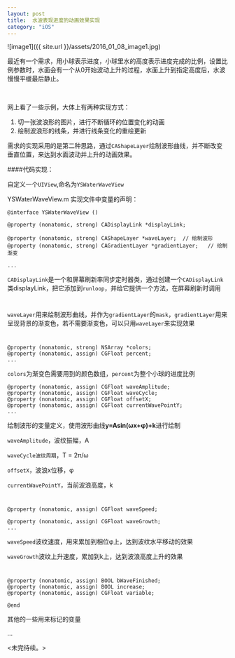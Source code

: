 ```yaml
---
layout: post
title:  水波表现进度的动画效果实现
category: "iOS"
---
```


![image1]({{ site.url }}/assets/2016_01_08_image1.jpg)

最近有一个需求，用小球表示进度，小球里水的高度表示进度完成的比例，设置比例参数时，水面会有一个从0开始波动上升的过程，水面上升到指定高度后，水波慢慢平缓最后静止。


<br>

网上看了一些示例，大体上有两种实现方式：

1. 切一张波浪形的图片，进行不断循环的位置变化的动画
2. 绘制波浪形的线条，并进行线条变化的重绘更新

需求的实现采用的是第二种思路，通过`CAShapeLayer`绘制波形曲线，并不断改变垂直位置，来达到水面波动并上升的动画效果。

####代码实现：

自定义一个`UIView`,命名为`YSWaterWaveView`

YSWaterWaveView.m 实现文件中变量的声明：


	@interface YSWaterWaveView ()

	@property (nonatomic, strong) CADisplayLink *displayLink;

	@property (nonatomic, strong) CAShapeLayer *waveLayer;  // 绘制波形
	@property (nonatomic, strong) CAGradientLayer *gradientLayer;   // 绘制渐变

	...

`CADisplayLink`是一个和屏幕刷新率同步定时器类，通过创建一个`CADisplayLink`类displayLink，把它添加到`runloop`，并给它提供一个方法，在屏幕刷新时调用
# 

`waveLayer`用来绘制波形曲线，并作为`gradientLayer`的`mask`，`gradientLayer`用来呈现背景的渐变色，若不需要渐变色，可以只用`waveLayer`来实现效果
#  

	@property (nonatomic, strong) NSArray *colors;  
	@property (nonatomic, assign) CGFloat percent;  
	...

`colors`为渐变色需要用到的颜色数组，`percent`为整个小球的进度比例



	@property (nonatomic, assign) CGFloat waveAmplitude;   
	@property (nonatomic, assign) CGFloat waveCycle;
	@property (nonatomic, assign) CGFloat offsetX;   
	@property (nonatomic, assign) CGFloat currentWavePointY; 
	...        
	
绘制波形的变量定义，使用波形曲线**y=Asin(ωx+φ)+k**进行绘制

`waveAmplitude`，波纹振幅，A

`waveCycle波纹周期`，T = 2π/ω

`offsetX`，波浪x位移，φ

`currentWavePointY`，当前波浪高度，k

#  
# 

	@property (nonatomic, assign) CGFloat waveSpeed;      
	
	@property (nonatomic, assign) CGFloat waveGrowth;    
	... 
	
`waveSpeed`波纹速度，用来累加到相位φ上，达到波纹水平移动的效果

`waveGrowth`波纹上升速度，累加到k上，达到波浪高度上升的效果

#  

	@property (nonatomic, assign) BOOL bWaveFinished;
	@property (nonatomic, assign) BOOL increase;
	@property (nonatomic, assign) CGFloat variable;

	@end

其他的一些用来标记的变量

...

<未完待续。>
